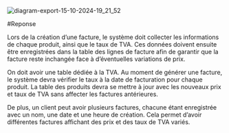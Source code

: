 ![diagram-export-15-10-2024-19_21_52](https://github.com/user-attachments/assets/bf946f47-c039-46bb-9452-06dc1420c507)

#Reponse

Lors de la création d’une facture, le système doit collecter les informations de chaque produit, ainsi que le taux de TVA. Ces données doivent ensuite être enregistrées dans la table des lignes de facture afin de garantir que la facture reste inchangée face à d’éventuelles variations de prix.

On doit avoir une table dédiée à la TVA. Au moment de générer une facture, le système devra vérifier le taux à la date de facturation pour chaque produit. La table des produits devra se mettre à jour avec les nouveaux prix et taux de TVA sans affecter les factures antérieures.

De plus, un client peut avoir plusieurs factures, chacune étant enregistrée avec un nom, une date et une heure de création. Cela permet d’avoir différentes factures affichant des prix et des taux de TVA variés.
